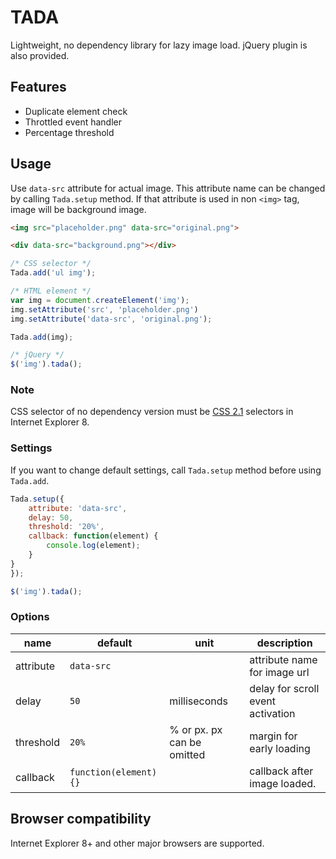 # TADA

Lightweight, no dependency library for lazy image load. jQuery plugin is also provided.

## Features

- Duplicate element check
- Throttled event handler
- Percentage threshold

## Usage

Use `data-src` attribute for actual image. This attribute name can be changed by calling `Tada.setup` method.
If that attribute is used in non `<img>` tag, image will be background image.

```html
<img src="placeholder.png" data-src="original.png">

<div data-src="background.png"></div>
```

```javascript
/* CSS selector */
Tada.add('ul img');

/* HTML element */
var img = document.createElement('img');
img.setAttribute('src', 'placeholder.png')
img.setAttribute('data-src', 'original.png');

Tada.add(img);

/* jQuery */
$('img').tada();
```

### Note

CSS selector of no dependency version must be [CSS 2.1](http://www.w3.org/TR/CSS21/) selectors in Internet Explorer 8.

### Settings

If you want to change default settings, call `Tada.setup` method before using `Tada.add`.

```javascript
Tada.setup({
    attribute: 'data-src',
    delay: 50,
    threshold: '20%',
    callback: function(element) {
        console.log(element);
    }
}
});

$('img').tada();
```

### Options

name | default | unit | description
---- | ------- | ---- | -----------
attribute | `data-src` | | attribute name for image url
delay | `50` | milliseconds | delay for scroll event activation
threshold | `20%` | % or px. px can be omitted | margin for early loading
callback | `function(element) {}` | | callback after image loaded.

## Browser compatibility

Internet Explorer 8+ and other major browsers are supported.

